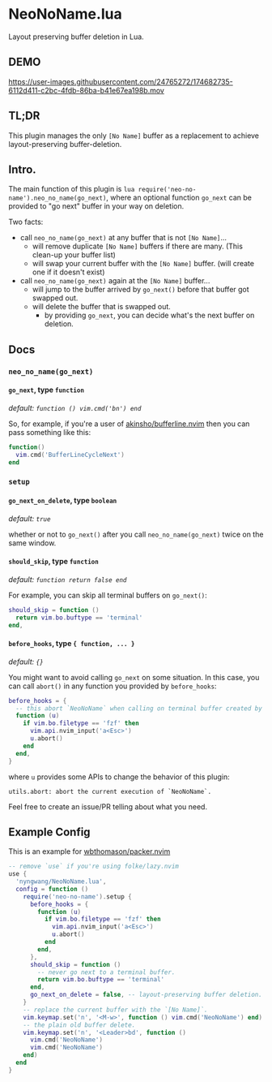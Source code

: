 NeoNoName.lua
===

Layout preserving buffer deletion in Lua.

## DEMO

https://user-images.githubusercontent.com/24765272/174682735-6112d411-c2bc-4fdb-86ba-b41e67ea198b.mov


## TL;DR

This plugin manages the only `[No Name]` buffer as a replacement to achieve layout-preserving buffer-deletion.


## Intro.

The main function of this plugin is `lua require('neo-no-name').neo_no_name(go_next)`,
where an optional function `go_next` can be provided to "go next" buffer in your way on deletion.

Two facts:
- call `neo_no_name(go_next)` at any buffer that is not `[No Name]`...
  - will remove duplicate `[No Name]` buffers if there are many. (This clean-up your buffer list)
  - will swap your current buffer with the `[No Name]` buffer. (will create one if it doesn't exist)
- call `neo_no_name(go_next)` again at the `[No Name]` buffer...
  - will jump to the buffer arrived by `go_next()` before that buffer got swapped out.
  - will delete the buffer that is swapped out.
    - by providing `go_next`, you can decide what's the next buffer on deletion.

## Docs

### `neo_no_name(go_next)`

#### `go_next`, type `function`

*default: `function () vim.cmd('bn') end`*

So, for example, if you're a user of [akinsho/bufferline.nvim](https://github.com/akinsho/bufferline.nvim) then you can pass something like this:

```lua
function()
  vim.cmd('BufferLineCycleNext')
end
```


### `setup`

#### `go_next_on_delete`, type `boolean`

*default: `true`*

whether or not to `go_next()` after you call `neo_no_name(go_next)` twice on the same window.


#### `should_skip`, type `function`

*default: `function return false end`*

For example, you can skip all terminal buffers on `go_next()`:

```lua
should_skip = function ()
  return vim.bo.buftype == 'terminal'
end,
```


#### `before_hooks`, type `{ function, ... }`

*default: `{}`*

You might want to avoid calling `go_next` on some situation.
In this case, you can call `abort()` in any function you provided by `before_hooks`:

```lua
before_hooks = {
  -- this abort `NeoNoName` when calling on terminal buffer created by ibhagwan/fzf-lua.
  function (u)
    if vim.bo.filetype == 'fzf' then
      vim.api.nvim_input('a<Esc>')
      u.abort()
    end
  end,
}
```

where `u` provides some APIs to change the behavior of this plugin:

```
utils.abort: abort the current execution of `NeoNoName`.
```

Feel free to create an issue/PR telling about what you need.


## Example Config

This is an example for [wbthomason/packer.nvim](https://github.com/wbthomason/packer.nvim)

```lua
-- remove `use` if you're using folke/lazy.nvim
use {
  'nyngwang/NeoNoName.lua',
  config = function ()
    require('neo-no-name').setup {
      before_hooks = {
        function (u)
          if vim.bo.filetype == 'fzf' then
            vim.api.nvim_input('a<Esc>')
            u.abort()
          end
        end,
      },
      should_skip = function ()
        -- never go next to a terminal buffer.
        return vim.bo.buftype == 'terminal'
      end,
      go_next_on_delete = false, -- layout-preserving buffer deletion.
    }
    -- replace the current buffer with the `[No Name]`.
    vim.keymap.set('n', '<M-w>', function () vim.cmd('NeoNoName') end)
    -- the plain old buffer delete.
    vim.keymap.set('n', '<Leader>bd', function ()
      vim.cmd('NeoNoName')
      vim.cmd('NeoNoName')
    end)
  end
}
```
